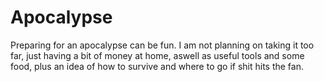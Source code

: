 # Apocalypse

Preparing for an apocalypse can be fun. I am not planning on taking it too far, just having a bit of money at home, aswell as useful tools and some food, plus an idea of how to survive and where to go if shit hits the fan.
